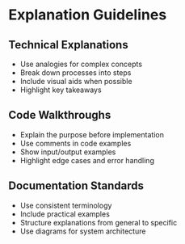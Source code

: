 # Explanation Guidelines

## Technical Explanations
- Use analogies for complex concepts
- Break down processes into steps
- Include visual aids when possible
- Highlight key takeaways

## Code Walkthroughs
- Explain the purpose before implementation
- Use comments in code examples
- Show input/output examples
- Highlight edge cases and error handling

## Documentation Standards
- Use consistent terminology
- Include practical examples
- Structure explanations from general to specific
- Use diagrams for system architecture
